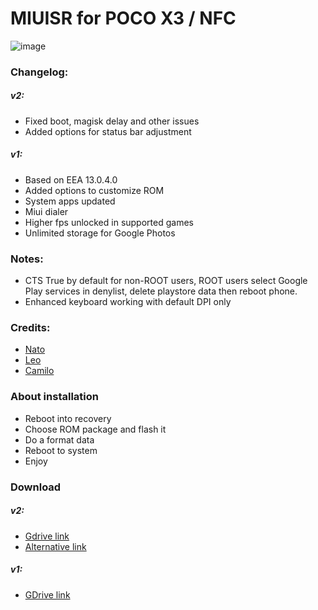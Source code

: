 # MIUISR for POCO X3 / NFC
![image](https://user-images.githubusercontent.com/83476983/211684816-6f74718c-d284-437a-9e09-1a6bc72e46c5.png)

### Changelog:
##### v2:
- Fixed boot, magisk delay and other issues
- Added options for status bar adjustment
##### v1:
- Based on EEA 13.0.4.0
- Added options to customize ROM
- System apps updated
- Miui dialer
- Higher fps unlocked in supported games
- Unlimited storage for Google Photos

### Notes:
- CTS True by default for non-ROOT users, ROOT users select Google Play services in denylist, delete playstore data then reboot phone. 
- Enhanced keyboard working with default DPI only

### Credits:
- [Nato](https://t.me/Nyarnathotep)
- [Leo](https://t.me/leowozzzzz)
- [Camilo](https://t.me/Ca_milo99)

### About installation
- Reboot into recovery
- Choose ROM package and flash it
- Do a format data
- Reboot to system
- Enjoy

### Download
##### v2:
- [Gdrive link](https://drive.google.com/file/d/17Tr_IcGPkcJ9c9r4FP6D-qSOMLxH-H9S/view?usp=sharing)
- [Alternative link](https://square-fire-5bea.fabriciosalas123.workers.dev/0:/MIUISR_POCOX3NFC_13.0.4.0_160123.zip)
##### v1:
- [GDrive link](https://drive.google.com/file/d/1OLWiP7gCu7zj8NosW2bDzvBUmWH3Hq3v/view?usp=sharing)


